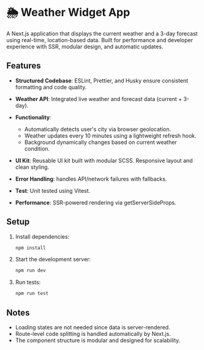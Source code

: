 # 🌦️ Weather Widget App

A Next.js application that displays the current weather and a 3-day forecast using real-time, location-based data. Built for performance and developer experience with SSR, modular design, and automatic updates.

## Features

- **Structured Codebase**: ESLint, Prettier, and Husky ensure consistent formatting and code quality.
- **Weather API**: Integrated live weather and forecast data (current + 3-day).
- **Functionality**:

  - Automatically detects user's city via browser geolocation.
  - Weather updates every 10 minutes using a lightweight refresh hook.
  - Background dynamically changes based on current weather condition.

- **UI Kit**: Reusable UI kit built with modular SCSS. Responsive layout and clean styling.
- **Error Handling**: handles API/network failures with fallbacks.
- **Test**: Unit tested using Vitest.
- **Performance**: SSR-powered rendering via getServerSideProps.

## Setup

1. Install dependencies:
   ```sh
   npm install
   ```
2. Start the development server:
   ```sh
   npm run dev
   ```
3. Run tests:
   ```sh
   npm run test
   ```

## Notes

- Loading states are not needed since data is server-rendered.
- Route-level code splitting is handled automatically by Next.js.
- The component structure is modular and designed for scalability.

